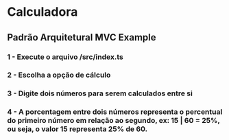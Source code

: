 # Calculadora
## Padrão Arquitetural MVC Example

### 1 - Execute o arquivo /src/index.ts
### 2 - Escolha a opção de cálculo
### 3 - Digite dois números para serem calculados entre si
### 4 - A porcentagem entre dois números representa o percentual do primeiro número em relação ao segundo, ex: 15 | 60 = 25%, ou seja, o valor 15 representa 25% de 60.
